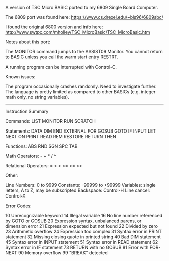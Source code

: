 A version of TSC Micro BASIC ported to my 6809 Single Board Computer.

The 6809 port was found here: https://www.cs.drexel.edu/~bls96/6809sbc/

I found the original 6800 version and info here: http://www.swtpc.com/mholley/TSC_MicroBasic/TSC_MicroBasic.htm

Notes about this port:

The MONITOR command jumps to the ASSIST09 Monitor. You cannot return
to BASIC unless you call the warm start entry RESTRT.

A running program can be interrupted with Control-C.

Known issues:

The program occasionally crashes randomly. Need to investigate further.
The language is pretty limited as compared to other BASICs (e.g. integer math only, no string variables).

------------------------------------------------------------------------

Instruction Summary

Commands: LIST MONITOR RUN SCRATCH

Statements: DATA DIM END EXTERNAL FOR GOSUB GOTO IF INPUT LET NEXT ON PRINT READ REM RESTORE RETURN THEN

Functions: ABS RND SGN SPC TAB

Math Operators: - + * / ^

Relational Operators: = < > <= >= <>

Other:

Line Numbers: 0 to 9999
Constants: -99999 to +99999
Variables: single letters, A to Z, may be subscripted
Backspace: Control-H
Line cancel: Control-X

Error Codes:

10 Unrecognizable keyword
14 Illegal variable
16 No line number referenced by GOTO or GOSUB
20 Expression syntax, unbalanced parens, or dimension error
21 Expression expected but not found
22 Divided by zero
23 Arithmetic overflow
24 Expression too complex
31 Syntax error in PRINT statement
32 Missing closing quote in printed string
40 Bad DIM statement
45 Syntax error in INPUT statement
51 Syntax error in READ statement
62 Syntax error in IF statement
73 RETURN with no GOSUB
81 Error with FOR-NEXT
90 Memory overflow
99 "BREAK" detected
